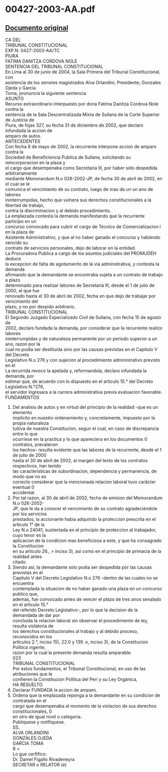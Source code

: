 
00427-2003-AA.pdf
=================
  
[Documento original](https://tc.gob.pe/jurisprudencia/2004/00427-2003-AA.pdf)  
---  
CA DEL  
TRIBUNAL CONSTITUCIONAL  
EXP.N. 0427-2003-AA/TC  
PIURA  
FATIMA DANITZA CORDOVA NOLE  
SENTENCIA DEL TRIBUNAL CONSTITUCIONAL  
En Lima al 30 de junio de 2004, la Sala Primera del Tribunal Constitucional, con  
asistencia de los senores magistrados Alva Orlandini, Presidente; Gonzales Ojeda y Garcia  
Toma, pronuncia la siguiente sentencia  
ASUNTO  
Recurso extraordinario interpuesto por dona Fatima Danitza Cordova Nole contra la  
sentencia de la Sala Descentralizada Mixta de Sullana de la Corte Superior de Justicia de  
Piura, de fojas 327, su fecha 31 de diciembre de 2002, que declaro infundada la accion de  
amparo de autos.  
ANTECEDENTES  
Con fecha 8 de mayo de 2002, la recurrente interpone accion de amparo contra la  
Sociedad de Beneficiencia Publica de Sullana, solicitando su reincorporacion en la plaza y  
el cargo que desempenaba como Secretaria III, por haber sido despedida arbitrariamente  
mediante Memorandum N.o 026-2002-JP, de fecha 30 de abril de 2002, en el cual se le  
comunica el vencimiento de su contrato, luego de mas de un un ano de labores  
ininterrumpidas, hecho que vulnera sus derechos constitucionales a la libertad de trabajo,  
contra la discriminacion y al debido procedimiento.  
La emplazada contesta la demanda manifestando que la recurrente participo en un  
concurso convocado para cubrir el cargo de Técnico de Comercializacion I en la plaza de  
Asistente Administrativo, y que al no haber ganado el concurso y habiendo vencido su  
contrato de servicios personales, dejo de laborar en la entidad.  
La Procuradora Publica a cargo de los asuntos judiciales del PROMUDEH deduce  
la excepcion de falta de agotamiento de la via administrativa, y contesta la demanda  
afirmando que la demandante se encontraba sujeta a un contrato de trabajo a plazo  
determinado para realizar labores de Secretaria III, desde el 1 de julio de 2000, el que fue  
renovado hasta el 30 de abril de 2002, fecha en que dejo de trabajar por vencimiento del  
plazo, y no por despido arbitrario.  
TRIBUNAL CONSTITUCIONAL  
El Segundo Juzgado Especializado Civil de Sullana, con fecha 15 de agosto de  
2002, declaro fundada la demanda, por considerar que la recurrente realizo labores  
ininterrumpidas y de naturaleza permanente por un periodo superior a un ano, razon por la  
cual no podia ser destituida sino por las causas previstas en el Capitulo V del Decreto  
Legislativo N.o 276 y con sujecion al procedimiento administrativo previsto en él  
La recurrida revoco la apelada y, reformandola, declaro infundada la demanda, por  
estimar que, de acuerdo con lo dispuesto en el articulo 15.° del Decreto Legislativo N.°276,  
el servidor ingresara a la carrera administrativa previa evaluacion favorable.  
FUNDAMENTOS  
1. Del analisis de autos y en virtud del principio de la realidad -que es un elemento  
implicito en nuestro ordenamiento y, concretamente, impuesto por la propia naturaleza  
tuitiva de nuestra Constitucion, segun el cual, en caso de discrepancia entre lo que  
ocurriese en la practica y lo que apareciera en los documentos 0 contratos, prevalecen  
los hechos- resulta evidente que las labores de la recurrente, desde el 1 de julio de 2000  
hasta el 30 de abril de 2002, al margen del texto de los contratos respectivos, han tenido  
las caracteristicas de subordinacion, dependencia y permanencia, de modo que no es  
correcto considerar que la mencionada relacion laboral tuvo carâcter eventual 0  
accidental.  
2. Por tal razon, al 30 de abril de 2002, fecha de emision del Memorandum N.o 026-2002-  
JP, que le da a conocer el vencimiento de su contrato agradeciéndole por los servicios  
prestados, la accionante habia adquirido la proteccion prescrita en el articulo 1° de la  
Ley N.o 24041, sustentada en el principio de proteccion al trabajador, cuyo tenor es la  
aplicacion de la condicion mas beneficiosa a este, y que ha consagrado la Constitucion  
en su articulo 26., > inciso 3), asi como en el principio de primacia de la realidad antes  
citado.  
3. Siendo asi, la demandante solo podia ser despedida por las causas previstas en el  
Capitulo V del Decreto Legislativo N.o 276 -dentro de las cuales no se encuentra  
contemplada la situacion de no haber ganado una plaza en un concurso publico que,  
ademas, fue convocado antes de vencer el plazo de tres anos senalado en el articulo 15.°  
del referido Decreto Legislativo-, por lo que la decision de la demandada de dar por  
concluida la relacion laboral sin observar el procedimiento de ley, resulta violatoria de  
los derechos constitucionales al trabajo y al debido proceso, reconocidos en los  
articulos 2.°, inciso 15), 22.0 y 139. o, inciso 3), de la Constitucion Politica vigente,  
razon por la cual la presente demanda resulta amparable.  
023  
TRIBUNAL CONSTITUCIONAL  
Por estos fundamentos, el Tribunal Constitucional, en uso de las atribuciones que le  
confieren la Constitucion Politica del Peri y su Ley Orgânica,  
HA RESUELTO  
1. Declarar FUNDADA la accion de amparo.  
2. Ordena que la emplazada reponga a la demandante en su condicion de contratada en el  
cargo que desempenaba al momento de la violacion de sus derechos constitucionales, 0  
en otro de igual nivel o categoria.  
Publiquese y notifiquese.  
SS.  
ALVA ORLANDINI  
GONZALES OJEDA  
GARCIA TOMA  
R <  
Lo gue cerfifico:  
Dr. Damel Figallo Rivadeneyra  
SECRETAR o RELATOR (e)